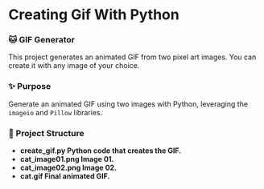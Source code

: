 # Creating Gif With Python

### 🐱 GIF Generator

This project generates an animated GIF from two pixel art images. You can create it with any image of your choice.

### ✨ Purpose

Generate an animated GIF using two images with Python, leveraging the `imageio` and `Pillow` libraries.

### 📁 Project Structure
 - <b>create_gif.py<b> Python code that creates the GIF.
 - <b>cat_image01.png<b> Image 01.
 - <b>cat_image02.png<b> Image 02.
 - <b>cat.gif<b> Final animated GIF.
